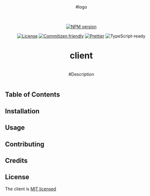 
<div align="center">
<br />
#logo
<br />
<br />
<br />

[![NPM version](https://badge.fury.io/js/@dash4/client.svg)](https://www.npmjs.com/package/@dash4/client)

[![License](https://img.shields.io/badge/license-MIT-green.svg)](http://opensource.org/licenses/MIT) [![Commitizen friendly](https://img.shields.io/badge/commitizen-friendly-brightgreen.svg)](http://commitizen.github.io/cz-cli/) [![Prettier](https://img.shields.io/badge/Code%20Style-Prettier-green.svg)](https://github.com/prettier/prettier) <!--IF(ts)-->![TypeScript-ready](https://img.shields.io/npm/types/client.svg)<!--/IF-->

<h1>client</h1>
<br />
#Description
<br />
<br />
</div>

## Table of Contents

## Installation

## Usage

## Contributing

## Credits

## License

The client is [MIT licensed](./LICENSE)
